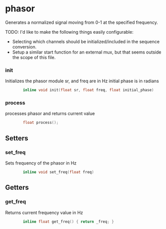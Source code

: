 
# phasor
Generates a normalized signal moving from 0-1 at the specified frequency.

TODO:
I'd like to make the following things easily configurable:
- Selecting which channels should be initialized/included in the sequence conversion.
- Setup a similar start function for an external mux, but that seems outside the scope of this file.

### init
Initializes the phasor module
sr, and freq are in Hz
initial phase is in radians
```c
		inline void init(float sr, float freq, float initial_phase) 
```

### process
processes phasor and returns current value

```c
		float process();
```

## Setters

### set_freq
Sets frequency of the phasor in Hz
```c
		inline void set_freq(float freq) 
```

## Getters

### get_freq
Returns current frequency value in Hz
```c
		inline float get_freq() { return _freq; }
```
